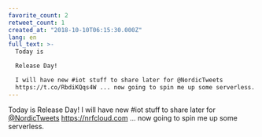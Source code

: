 ```yaml
---
favorite_count: 2
retweet_count: 1
created_at: "2018-10-10T06:15:30.000Z"
lang: en
full_text: >-
  Today is

  Release Day!

  I will have new #iot stuff to share later for @NordicTweets
  https://t.co/RbdiKQqs4W ... now going to spin me up some serverless.
---
```


Today is Release Day! I will have new #iot stuff to share later for
[@NordicTweets](https://twitter.com/NordicTweets) <https://nrfcloud.com> ... now
going to spin me up some serverless.
